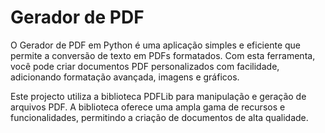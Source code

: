 
# Gerador de PDF

O Gerador de PDF em Python é uma aplicação simples e eficiente que permite a conversão de texto em PDFs formatados. Com esta ferramenta, você pode criar documentos PDF personalizados com facilidade, adicionando formatação avançada, imagens e gráficos.

Este projecto utiliza a biblioteca PDFLib para manipulação e geração de arquivos PDF. A biblioteca oferece uma ampla gama de recursos e funcionalidades, permitindo a criação de documentos de alta qualidade.
